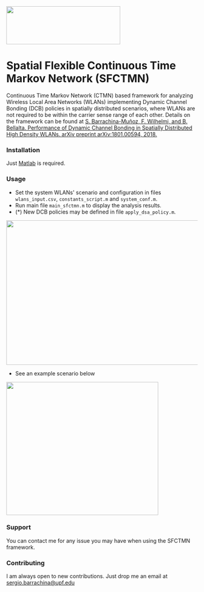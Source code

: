<img src="https://github.com/sergiobarra/SFCTMN/blob/master/sfctmn_logo.png" width="300" height="100">

# Spatial Flexible Continuous Time Markov Network (SFCTMN)

Continuous Time Markov Network (CTMN) based framework for analyzing Wireless Local Area Networks (WLANs) implementing Dynamic Channel Bonding (DCB) policies in spatially distributed scenarios, where WLANs are not required to be within the carrier sense range of each other.
Details on the framework can be found at [S. Barrachina-Muñoz, F. Wilhelmi, and B. Bellalta. Performance of Dynamic Channel Bonding in Spatially Distributed High Density WLANs. arXiv preprint arXiv:1801.00594, 2018.](https://arxiv.org/pdf/1801.00594.pdf)

### Installation

Just [Matlab](https://www.mathworks.com/) is required.

### Usage
 
 * Set the system WLANs' scenario and configuration in files ```wlans_input.csv```, ```constants_script.m``` and ```system_conf.m```. 
 * Run main file ```main_sfctmn.m``` to display the analysis results.
 * (*) New DCB policies may be defined in file ```apply_dsa_policy.m```.
 
<img src="https://github.com/sergiobarra/SFCTMN/blob/master/documentation/General%20flowchart.png" width="750" height="380">

 * See an example scenario below
<img src="https://github.com/sergiobarra/SFCTMN/blob/master/documentation/sfctmn_ctmn_example.png" width="400" height="350">

### Support
You can contact me for any issue you may have when using the SFCTMN framework.

### Contributing
I am always open to new contributions. Just drop me an email at sergio.barrachina@upf.edu



